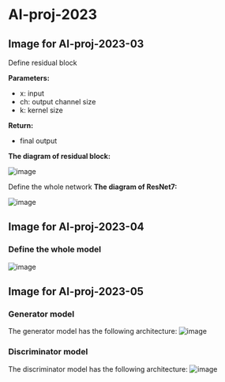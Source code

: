 # AI-proj-2023

## Image for AI-proj-2023-03

Define residual block

**Parameters:**
*   x: input
*   ch: output channel size
*   k: kernel size

**Return:**
*   final output

**The diagram of residual block:**

![image](https://github.com/mingyo-choi/AI-proj-2023/assets/128064550/fcf3b5e4-6485-4973-9a6e-ce0963fda857)



Define the whole network
**The diagram of ResNet7:**

![image](https://github.com/mingyo-choi/AI-proj-2023/assets/128064550/6178e547-3f85-47c8-825f-d0bb41058950)


## Image for AI-proj-2023-04

### Define the whole model

![image](https://github.com/mingyo-choi/AI-proj-2023/assets/128064550/fb58618a-0440-434a-be25-0b20dbcc2a1f)


## Image for AI-proj-2023-05
### Generator model
The generator model has the following architecture:
![image](https://github.com/mingyo-choi/AI-proj-2023/assets/128064550/1c4a8a3f-156c-4107-b7d8-976947dfa2f6)

### Discriminator model
The discriminator model has the following architecture:
![image](https://github.com/mingyo-choi/AI-proj-2023/assets/128064550/ce17cef2-964a-45ee-a35c-8879066fe93d)

